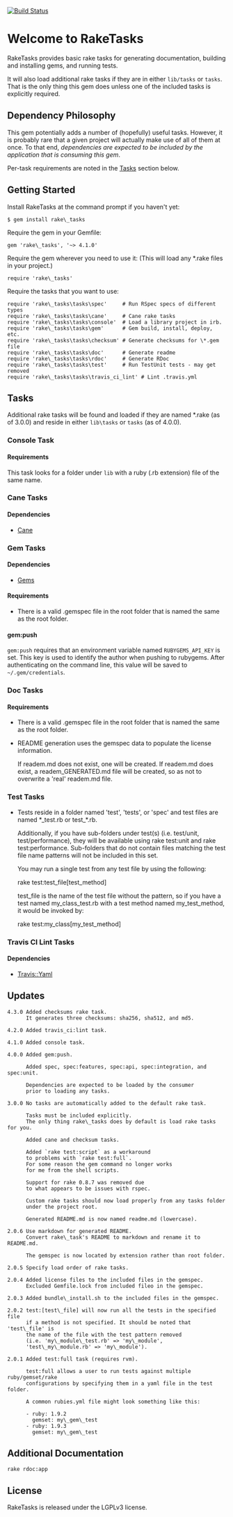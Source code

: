 [![Build Status](https://travis-ci.org/ToadJamb/gems_rake_tasks.svg?branch=master)](https://travis-ci.org/ToadJamb/gems_rake_tasks)


Welcome to RakeTasks
====================

RakeTasks provides basic rake tasks for generating documentation,
building and installing gems, and running tests.

It will also load additional rake tasks
if they are in either `lib/tasks` or `tasks`.
That is the only thing this gem does unless
one of the included tasks is explicitly required.


Dependency Philosophy
---------------------

This gem potentially adds a number of (hopefully) useful tasks.
However, it is probably rare that a given project
will actually make use of all of them at once.
To that end, *dependencies are expected to be included by the application
that is consuming this gem*.

Per-task requirements are noted in the [Tasks][tasks] section below.


Getting Started
---------------

Install RakeTasks at the command prompt if you haven't yet:

    $ gem install rake\_tasks

Require the gem in your Gemfile:

    gem 'rake\_tasks', '~> 4.1.0'

Require the gem wherever you need to use it:
(This will load any \*.rake files in your project.)

    require 'rake\_tasks'

Require the tasks that you want to use:

    require 'rake\_tasks\tasks\spec'     # Run RSpec specs of different types
    require 'rake\_tasks\tasks\cane'     # Cane rake tasks
    require 'rake\_tasks\tasks\console'  # Load a library project in irb.
    require 'rake\_tasks\tasks\gem'      # Gem build, install, deploy, etc.
    require 'rake\_tasks\tasks\checksum' # Generate checksums for \*.gem file
    require 'rake\_tasks\tasks\doc'      # Generate readme
    require 'rake\_tasks\tasks\rdoc'     # Generate RDoc
    require 'rake\_tasks\tasks\test'     # Run TestUnit tests - may get removed
    require 'rake\_tasks\tasks\travis_ci_lint' # Lint .travis.yml


Tasks
-----

Additional rake tasks will be found and loaded
if they are named \*.rake (as of 3.0.0)
and reside in either `lib\tasks` or  `tasks` (as of 4.0.0).

### Console Task

#### Requirements

This task looks for a folder under `lib` with a ruby (.rb extension) file
of the same name.


### Cane Tasks

#### Dependencies

* [Cane][cane]


### Gem Tasks

#### Dependencies

* [Gems][gems]


#### Requirements

* There is a valid .gemspec file in the root folder that is named the same
   as the root folder.


#### gem:push

`gem:push` requires that an environment variable
named `RUBYGEMS_API_KEY` is set.
This key is used to identify the author when pushing to rubygems.
After authenticating on the command line,
this value will be saved to `~/.gem/credentials`.


### Doc Tasks

#### Requirements

* There is a valid .gemspec file in the root folder that is named the same
   as the root folder.

* README generation uses the gemspec data to populate the license information.

  If readem.md does not exist, one will be created.
  If readem.md does exist, a readem\_GENERATED.md file will be created,
  so as not to overwrite a 'real' readem.md file.


### Test Tasks

* Tests reside in a folder named 'test', 'tests', or 'spec'
   and test files are named \*\_test.rb or test\_\*.rb.

   Additionally, if you have sub-folders under test(s)
   (i.e. test/unit, test/performance), they will be available
   using rake test:unit and rake test:performance.
   Sub-folders that do not contain files matching the test file name patterns
   will not be included in this set.

   You may run a single test from any test file by using the following:

    rake test:test\_file[test\_method]

   test\_file is the name of the test file without the pattern,
   so if you have a test named my\_class\_test.rb with a test method
   named my\_test\_method, it would be invoked by:

    rake test:my\_class[my\_test\_method]


### Travis CI Lint Tasks

#### Dependencies

* [Travis::Yaml][travis-yaml]


Updates
-------

    4.3.0 Added checksums rake task.
          It generates three checksums: sha256, sha512, and md5.

    4.2.0 Added travis_ci:lint task.

    4.1.0 Added console task.

    4.0.0 Added gem:push.

          Added spec, spec:features, spec:api, spec:integration, and spec:unit.

          Dependencies are expected to be loaded by the consumer
          prior to loading any tasks.

    3.0.0 No tasks are automatically added to the default rake task.

          Tasks must be included explicitly.
          The only thing rake\_tasks does by default is load rake tasks for you.

          Added cane and checksum tasks.

          Added `rake test:script` as a workaround
          to problems with `rake test:full`.
          For some reason the gem command no longer works
          for me from the shell scripts.

          Support for rake 0.8.7 was removed due
          to what appears to be issues with rspec.

          Custom rake tasks should now load properly from any tasks folder
          under the project root.

          Generated README.md is now named readme.md (lowercase).

    2.0.6 Use markdown for generated README.
          Convert rake\_task's README to markdown and rename it to README.md.

          The gemspec is now located by extension rather than root folder.

    2.0.5 Specify load order of rake tasks.

    2.0.4 Added license files to the included files in the gemspec.
          Excluded Gemfile.lock from included fileo in the gemspec.

    2.0.3 Added bundle\_install.sh to the included files in the gemspec.

    2.0.2 test:[test\_file] will now run all the tests in the specified file
          if a method is not specified. It should be noted that 'test\_file' is
          the name of the file with the test pattern removed
          (i.e. 'my\_module\_test.rb' => 'my\_module',
          'test\_my\_module.rb' => 'my\_module').

    2.0.1 Added test:full task (requires rvm).

          test:full allows a user to run tests against multiple ruby/gemset/rake
          configurations by specifying them in a yaml file in the test folder.

          A common rubies.yml file might look something like this:

          - ruby: 1.9.2
            gemset: my\_gem\_test
          - ruby: 1.9.3
            gemset: my\_gem\_test


Additional Documentation
------------------------

    rake rdoc:app


License
-------

RakeTasks is released under the LGPLv3 license.


[gems]:        https://github.com/rubygems/gems
[cane]:        http://github.com/square/cane
[travis-yaml]: https://github.com/travis-ci/travis-yaml
[tasks]:       #Tasks
